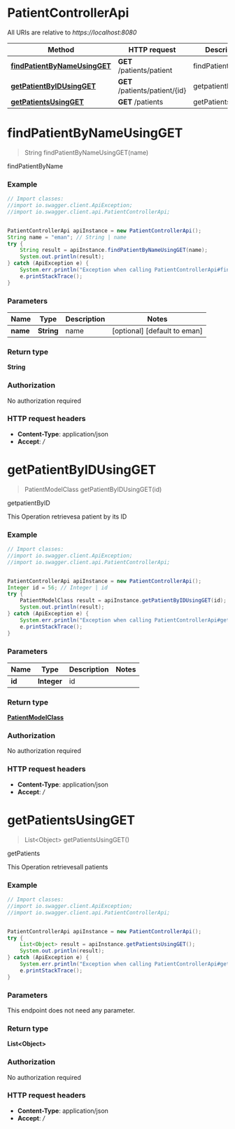 # PatientControllerApi

All URIs are relative to *https://localhost:8080*

Method | HTTP request | Description
------------- | ------------- | -------------
[**findPatientByNameUsingGET**](PatientControllerApi.md#findPatientByNameUsingGET) | **GET** /patients/patient | findPatientByName
[**getPatientByIDUsingGET**](PatientControllerApi.md#getPatientByIDUsingGET) | **GET** /patients/patient/{id} | getpatientByID
[**getPatientsUsingGET**](PatientControllerApi.md#getPatientsUsingGET) | **GET** /patients | getPatients


<a name="findPatientByNameUsingGET"></a>
# **findPatientByNameUsingGET**
> String findPatientByNameUsingGET(name)

findPatientByName

### Example
```java
// Import classes:
//import io.swagger.client.ApiException;
//import io.swagger.client.api.PatientControllerApi;


PatientControllerApi apiInstance = new PatientControllerApi();
String name = "eman"; // String | name
try {
    String result = apiInstance.findPatientByNameUsingGET(name);
    System.out.println(result);
} catch (ApiException e) {
    System.err.println("Exception when calling PatientControllerApi#findPatientByNameUsingGET");
    e.printStackTrace();
}
```

### Parameters

Name | Type | Description  | Notes
------------- | ------------- | ------------- | -------------
 **name** | **String**| name | [optional] [default to eman]

### Return type

**String**

### Authorization

No authorization required

### HTTP request headers

 - **Content-Type**: application/json
 - **Accept**: */*

<a name="getPatientByIDUsingGET"></a>
# **getPatientByIDUsingGET**
> PatientModelClass getPatientByIDUsingGET(id)

getpatientByID

This Operation retrievesa patient by its ID

### Example
```java
// Import classes:
//import io.swagger.client.ApiException;
//import io.swagger.client.api.PatientControllerApi;


PatientControllerApi apiInstance = new PatientControllerApi();
Integer id = 56; // Integer | id
try {
    PatientModelClass result = apiInstance.getPatientByIDUsingGET(id);
    System.out.println(result);
} catch (ApiException e) {
    System.err.println("Exception when calling PatientControllerApi#getPatientByIDUsingGET");
    e.printStackTrace();
}
```

### Parameters

Name | Type | Description  | Notes
------------- | ------------- | ------------- | -------------
 **id** | **Integer**| id |

### Return type

[**PatientModelClass**](PatientModelClass.md)

### Authorization

No authorization required

### HTTP request headers

 - **Content-Type**: application/json
 - **Accept**: */*

<a name="getPatientsUsingGET"></a>
# **getPatientsUsingGET**
> List&lt;Object&gt; getPatientsUsingGET()

getPatients

This Operation retrievesall patients

### Example
```java
// Import classes:
//import io.swagger.client.ApiException;
//import io.swagger.client.api.PatientControllerApi;


PatientControllerApi apiInstance = new PatientControllerApi();
try {
    List<Object> result = apiInstance.getPatientsUsingGET();
    System.out.println(result);
} catch (ApiException e) {
    System.err.println("Exception when calling PatientControllerApi#getPatientsUsingGET");
    e.printStackTrace();
}
```

### Parameters
This endpoint does not need any parameter.

### Return type

**List&lt;Object&gt;**

### Authorization

No authorization required

### HTTP request headers

 - **Content-Type**: application/json
 - **Accept**: */*


